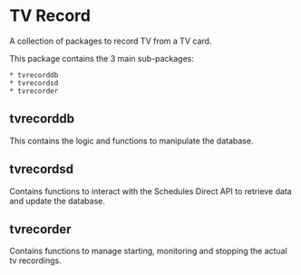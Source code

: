TV Record
=========

A collection of packages to record TV from a TV card.

This package contains the 3 main sub-packages:

    * tvrecorddb
    * tvrecordsd
    * tvrecorder


tvrecorddb
----------

This contains the logic and functions to manipulate the database.


tvrecordsd
----------

Contains functions to interact with the Schedules Direct API to
retrieve data and update the database.


tvrecorder
----------

Contains functions to manage starting, monitoring and stopping the actual
tv recordings.
